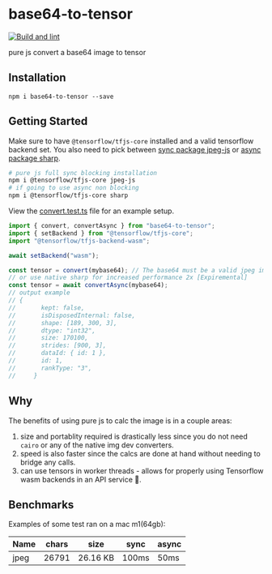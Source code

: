 # base64-to-tensor

[![Build and lint](https://github.com/A11yWatch/base64-to-tensor/actions/workflows/tests.yml/badge.svg?branch=main)](https://github.com/A11yWatch/base64-to-tensor/actions/workflows/tests.yml)

pure js convert a base64 image to tensor

## Installation

```
npm i base64-to-tensor --save
```

## Getting Started

Make sure to have `@tensorflow/tfjs-core` installed and a valid tensorflow backend set.
You also need to pick between [sync package jpeg-js](https://github.com/jpeg-js/jpeg-js) or [async package sharp](https://github.com/lovell/sharp).

```sh
# pure js full sync blocking installation
npm i @tensorflow/tfjs-core jpeg-js
# if going to use async non blocking
npm i @tensorflow/tfjs-core sharp
```

View the [convert.test.ts](./__tests__/convert.test.ts) file for an example setup.

```ts
import { convert, convertAsync } from "base64-to-tensor";
import { setBackend } from "@tensorflow/tfjs-core";
import "@tensorflow/tfjs-backend-wasm";

await setBackend("wasm");

const tensor = convert(mybase64); // The base64 must be a valid jpeg image.
// or use native sharp for increased performance 2x [Expiremental]
const tensor = await convertAsync(mybase64);
// output example
// {
//       kept: false,
//       isDisposedInternal: false,
//       shape: [189, 300, 3],
//       dtype: "int32",
//       size: 170100,
//       strides: [900, 3],
//       dataId: { id: 1 },
//       id: 1,
//       rankType: "3",
//     }
```

## Why

The benefits of using pure js to calc the image is in a couple areas:

1. size and portablity required is drastically less since you do not need `cairo` or any of the native img dev converters.
1. speed is also faster since the calcs are done at hand without needing to bridge any calls.
1. can use tensors in worker threads - allows for properly using Tensorflow wasm backends in an API service 🥳.

## Benchmarks

Examples of some test ran on a mac m1(64gb):

| Name | chars | size     | sync  | async |
| ---- | ----- | -------- | ----- | ----- |
| jpeg | 26791 | 26.16 KB | 100ms | 50ms  |
